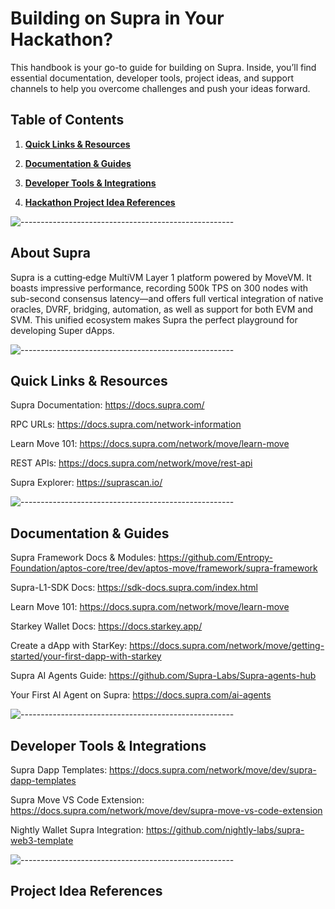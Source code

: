 # Building on Supra in Your Hackathon?

This handbook is your go-to guide for building on Supra. Inside, you’ll find essential documentation, developer tools, project ideas, and support channels to help you overcome challenges and push your ideas forward.


## Table of Contents

1. [**Quick Links & Resources**](#quick-links--resources)

2. [**Documentation & Guides**](#documentation--guides)

3. [**Developer Tools & Integrations**](#developer-tools--integrations)

4. [**Hackathon Project Idea References**](#project-Idea-references)


![-----------------------------------------------------](https://raw.githubusercontent.com/andreasbm/readme/master/assets/lines/water.png)


## About Supra
Supra is a cutting‐edge MultiVM Layer 1 platform powered by MoveVM. It boasts impressive performance, recording 500k TPS on 300 nodes with sub-second consensus latency—and offers full vertical integration of native oracles, DVRF, bridging, automation, as well as support for both EVM and SVM. This unified ecosystem makes Supra the perfect playground for developing Super dApps.

![-----------------------------------------------------](https://raw.githubusercontent.com/andreasbm/readme/master/assets/lines/water.png)

## Quick Links & Resources 

Supra Documentation: https://docs.supra.com/

RPC URLs: https://docs.supra.com/network-information

Learn Move 101: https://docs.supra.com/network/move/learn-move

REST APIs: https://docs.supra.com/network/move/rest-api

Supra Explorer: https://suprascan.io/

![-----------------------------------------------------](https://raw.githubusercontent.com/andreasbm/readme/master/assets/lines/water.png)


## Documentation & Guides

Supra Framework Docs & Modules: https://github.com/Entropy-Foundation/aptos-core/tree/dev/aptos-move/framework/supra-framework

Supra-L1-SDK Docs: https://sdk-docs.supra.com/index.html

Learn Move 101: https://docs.supra.com/network/move/learn-move

Starkey Wallet Docs: https://docs.starkey.app/

Create a dApp with StarKey: https://docs.supra.com/network/move/getting-started/your-first-dapp-with-starkey

Supra AI Agents Guide: https://github.com/Supra-Labs/Supra-agents-hub

Your First AI Agent on Supra: https://docs.supra.com/ai-agents

![-----------------------------------------------------](https://raw.githubusercontent.com/andreasbm/readme/master/assets/lines/water.png)


## Developer Tools & Integrations

Supra Dapp Templates: https://docs.supra.com/network/move/dev/supra-dapp-templates

Supra Move VS Code Extension: https://docs.supra.com/network/move/dev/supra-move-vs-code-extension

Nightly Wallet Supra Integration: https://github.com/nightly-labs/supra-web3-template

![-----------------------------------------------------](https://raw.githubusercontent.com/andreasbm/readme/master/assets/lines/water.png)


## Project Idea References

